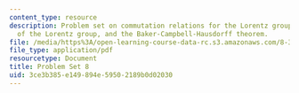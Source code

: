 ```yaml
---
content_type: resource
description: Problem set on commutation relations for the Lorentz group, representations
  of the Lorentz group, and the Baker-Campbell-Hausdorff theorem.
file: /media/https%3A/open-learning-course-data-rc.s3.amazonaws.com/8-323-relativistic-quantum-field-theory-i-spring-2008/3ce3b385e149894e59502189b0d02030_ft1ps08_08_1.pdf
file_type: application/pdf
resourcetype: Document
title: Problem Set 8
uid: 3ce3b385-e149-894e-5950-2189b0d02030
---
```

